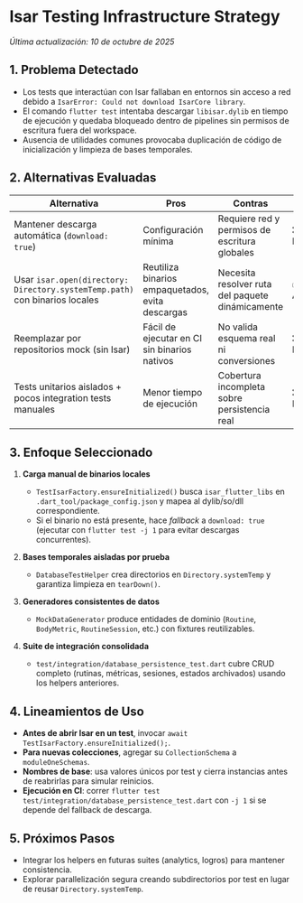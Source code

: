 # Isar Testing Infrastructure Strategy

_Última actualización: 10 de octubre de 2025_

## 1. Problema Detectado

- Los tests que interactúan con Isar fallaban en entornos sin acceso a red debido a `IsarError: Could not download IsarCore library`.
- El comando `flutter test` intentaba descargar `libisar.dylib` en tiempo de ejecución y quedaba bloqueado dentro de pipelines sin permisos de escritura fuera del workspace.
- Ausencia de utilidades comunes provocaba duplicación de código de inicialización y limpieza de bases temporales.

## 2. Alternativas Evaluadas

| Alternativa | Pros | Contras | Decisión |
|-------------|------|---------|----------|
| Mantener descarga automática (`download: true`) | Configuración mínima | Requiere red y permisos de escritura globales | ❌ Rechazada |
| Usar `isar.open(directory: Directory.systemTemp.path)` con binarios locales | Reutiliza binarios empaquetados, evita descargas | Necesita resolver ruta del paquete dinámicamente | ✅ Adoptada |
| Reemplazar por repositorios mock (sin Isar) | Fácil de ejecutar en CI sin binarios nativos | No valida esquema real ni conversiones | ❌ Rechazada |
| Tests unitarios aislados + pocos integration tests manuales | Menor tiempo de ejecución | Cobertura incompleta sobre persistencia real | ❌ Rechazada |

## 3. Enfoque Seleccionado

1. **Carga manual de binarios locales**  
   - `TestIsarFactory.ensureInitialized()` busca `isar_flutter_libs` en `.dart_tool/package_config.json` y mapea al dylib/so/dll correspondiente.  
   - Si el binario no está presente, hace _fallback_ a `download: true` (ejecutar con `flutter test -j 1` para evitar descargas concurrentes).

2. **Bases temporales aisladas por prueba**  
   - `DatabaseTestHelper` crea directorios en `Directory.systemTemp` y garantiza limpieza en `tearDown()`.

3. **Generadores consistentes de datos**  
   - `MockDataGenerator` produce entidades de dominio (`Routine`, `BodyMetric`, `RoutineSession`, etc.) con fixtures reutilizables.

4. **Suite de integración consolidada**  
   - `test/integration/database_persistence_test.dart` cubre CRUD completo (rutinas, métricas, sesiones, estados archivados) usando los helpers anteriores.

## 4. Lineamientos de Uso

- **Antes de abrir Isar en un test**, invocar `await TestIsarFactory.ensureInitialized();`.
- **Para nuevas colecciones**, agregar su `CollectionSchema` a `moduleOneSchemas`.
- **Nombres de base**: usa valores únicos por test y cierra instancias antes de reabrirlas para simular reinicios.
- **Ejecución en CI**: correr `flutter test test/integration/database_persistence_test.dart` con `-j 1` si se depende del fallback de descarga.

## 5. Próximos Pasos

- Integrar los helpers en futuras suites (analytics, logros) para mantener consistencia.
- Explorar parallelización segura creando subdirectorios por test en lugar de reusar `Directory.systemTemp`.
